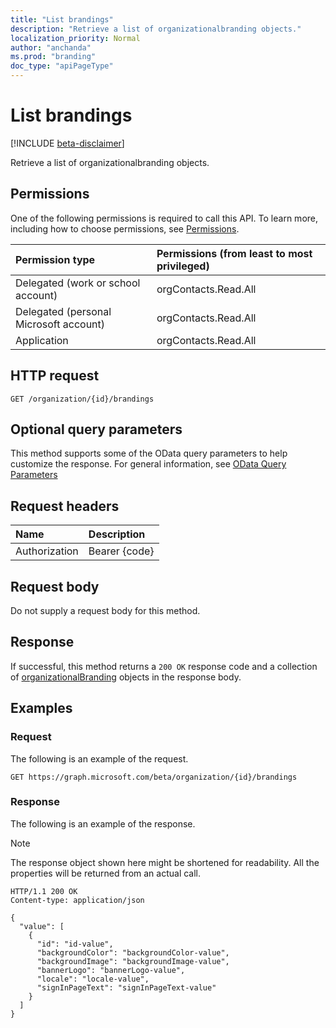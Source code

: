 ```yaml
---
title: "List brandings"
description: "Retrieve a list of organizationalbranding objects."
localization_priority: Normal
author: "anchanda"
ms.prod: "branding"
doc_type: "apiPageType"
---
```


# List brandings

[!INCLUDE [beta-disclaimer](../../includes/beta-disclaimer.md)]

Retrieve a list of organizationalbranding objects.

## Permissions

One of the following permissions is required to call this API. To learn more, including how to choose permissions, see [Permissions](/graph/permissions-reference).

| Permission type                        | Permissions (from least to most privileged) |
|:---------------------------------------|:--------------------------------------------|
| Delegated (work or school account)     | orgContacts.Read.All |
| Delegated (personal Microsoft account) | orgContacts.Read.All |
| Application                            | orgContacts.Read.All |

## HTTP request

<!-- { "blockType": "ignored" } -->

```http
GET /organization/{id}/brandings
```

## Optional query parameters

This method supports some of the OData query parameters to help customize the response. For general information, see [OData Query Parameters](/graph/query-parameters)

## Request headers

| Name      |Description|
|:----------|:----------|
| Authorization | Bearer {code} |

## Request body

Do not supply a request body for this method.

## Response

If successful, this method returns a `200 OK` response code and a collection of [organizationalBranding](../resources/organizationalbranding.md) objects in the response body.

## Examples

### Request

The following is an example of the request.
<!-- {
  "blockType": "request",
  "name": "get_brandings"
}-->

```http
GET https://graph.microsoft.com/beta/organization/{id}/brandings
```

### Response

The following is an example of the response.

> [!NOTE]
> The response object shown here might be shortened for readability. All the properties will be returned from an actual call.

<!-- {
  "blockType": "response",
  "truncated": true,
  "@odata.type": "microsoft.graph.organizationalBranding",
  "isCollection": true
} -->

```http
HTTP/1.1 200 OK
Content-type: application/json

{
  "value": [
    {
      "id": "id-value",
      "backgroundColor": "backgroundColor-value",
      "backgroundImage": "backgroundImage-value",
      "bannerLogo": "bannerLogo-value",
      "locale": "locale-value",
      "signInPageText": "signInPageText-value"
    }
  ]
}
```

<!-- uuid: 16cd6b66-4b1a-43a1-adaf-3a886856ed98
2019-02-04 14:57:30 UTC -->
<!-- {
  "type": "#page.annotation",
  "description": "List brandings",
  "keywords": "",
  "section": "documentation",
  "tocPath": ""
}-->
